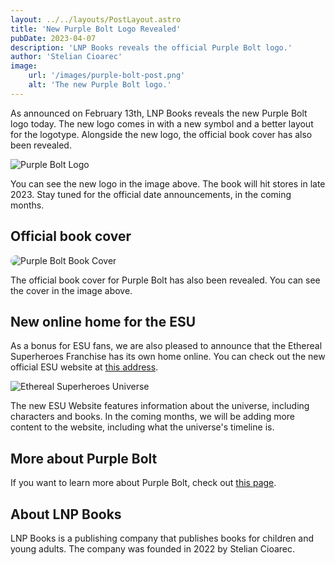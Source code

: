 ```yaml
---
layout: ../../layouts/PostLayout.astro
title: 'New Purple Bolt Logo Revealed'
pubDate: 2023-04-07
description: 'LNP Books reveals the official Purple Bolt logo.'
author: 'Stelian Cioarec'
image:
    url: '/images/purple-bolt-post.png' 
    alt: 'The new Purple Bolt logo.'
---
```


As announced on February 13th, LNP Books reveals the new Purple Bolt logo today. The new logo comes in with a new symbol and a better layout for the logotype. Alongside the new logo, the official book cover has also been revealed.

![Purple Bolt Logo](/images/purple-bolt-new-logo-1x1.png)

You can see the new logo in the image above. The book will hit stores in late 2023. Stay tuned for the official date announcements, in the coming months.

## Official book cover

![Purple Bolt Book Cover](/images/purple-bolt-cover.png)

The official book cover for Purple Bolt has also been revealed. You can see the cover in the image above.

## New online home for the ESU

As a bonus for ESU fans, we are also pleased to announce that the Ethereal Superheroes Franchise has its own home online. You can check out the new official ESU website at [this address](https://esu.lnp-group.com).

![Ethereal Superheroes Universe](/images/esu.png)

The new ESU Website features information about the universe, including characters and books. In the coming months, we will be adding more content to the website, including what the universe's timeline is.

## More about Purple Bolt

If you want to learn more about Purple Bolt, check out [this page](/books/purple-bolt/).

## About LNP Books

LNP Books is a publishing company that publishes books for children and young adults. The company was founded in 2022 by Stelian Cioarec.

<style>
    img[alt="Purple Bolt Book Cover"] {
        border-radius: 3.5rem;
        max-width: 40rem;
    }
</style>

